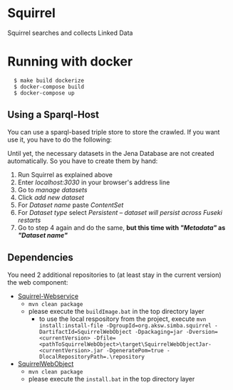 # Squirrel
Squirrel searches and collects Linked Data

# Running with docker
```
  $ make build dockerize
  $ docker-compose build
  $ docker-compose up
```

## Using a Sparql-Host

You can use a sparql-based triple store to store the crawled. If you want use it, you have to do the following:

Until yet, the necessary datasets in the Jena Database are not created automatically. So you have to create them by hand:
1. Run Squirrel as explained above 
2. Enter *localhost:3030* in your browser's address line
3. Go to *manage datasets*
4. Click *add new dataset*
5. For *Dataset name* paste *ContentSet*
6. For *Dataset type* select *Persistent – dataset will persist across Fuseki restarts*
7. Go to step 4 again and do the same, **but this time with *"Metadata"* as *"Dataset name"***

## Dependencies
You need 2 additional repositories to (at least stay in the current version) the web component:

- [Squirrel-Webservice](https://github.com/phhei/Squirrel-Webservice)
  - ``mvn clean package``
  - please execute the ``buildImage.bat`` in the top directory layer
    - to use the local respository from the project, execute ``mvn install:install-file -DgroupId=org.aksw.simba.squirrel -DartifactId=SquirrelWebObject -Dpackaging=jar -Dversion=<currentVersion> -Dfile=<pathToSquirrelWebObject>\target\SquirrelWebObjectJar-<currentVersion>.jar -DgeneratePom=true -DlocalRepositoryPath=.\repository``
- [SquirrelWebObject](https://github.com/phhei/SquirrelWebObject)
  - ``mvn clean package``
  - please execute the ``install.bat`` in the top directory layer

